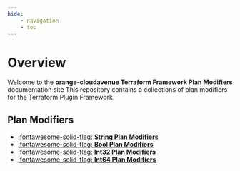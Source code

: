 ```yaml
---
hide:
    - navigation
    - toc
---
```


# Overview

Welcome to the **orange-cloudavenue Terraform Framework Plan Modifiers** documentation site
This repository contains a collections of plan modifiers for the Terraform Plugin Framework.

## Plan Modifiers

<div class="grid cards" markdown>

- [:fontawesome-solid-flag: **String Plan Modifiers**](stringplanmodifier/index.md)
- [:fontawesome-solid-flag: **Bool Plan Modifiers**](boolplanmodifier/index.md)
- [:fontawesome-solid-flag: **Int32 Plan Modifiers**](int32planmodifier/index.md)
- [:fontawesome-solid-flag: **Int64 Plan Modifiers**](int64planmodifier/index.md)

</div>
